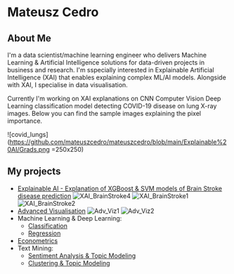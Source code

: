 # Mateusz Cedro
## About Me
I'm a data scientist/machine learning engineer who delivers Machine Learning & Artificial Intelligence solutions for data-driven projects in business and research.
I'm sspecially interested in Explainable Artificial Intelligence (XAI) that enables explaining complex ML/AI models. Alongside with XAI, I specialise in data visualisation.

Currently I'm working on XAI explanations on CNN Computer Vision Deep Learning classification model detecting COVID-19 disease on lung X-ray images. Below you can find the sample images explaining the pixel importance.

![covid_lungs](https://github.com/mateuszcedro/mateuszcedro/blob/main/Explainable%20AI/Grads.png =250x250)


## My projects
- [Explainable AI - Explanation of XGBoost & SVM models of Brain Stroke disease prediction](https://htmlpreview.github.io/?https://raw.githubusercontent.com/mateuszcedro/mateuszcedro/main/Explainable%20AI/XAI_Shap_BrainStroke_html.html)
![XAI_BrainStroke4](https://github.com/mateuszcedro/mateuszcedro/blob/main/Explainable%20AI/xai_4.png)
![XAI_BrainStroke1](https://github.com/mateuszcedro/mateuszcedro/blob/main/Explainable%20AI/xai_1.png)
![XAI_BrainStroke2](https://github.com/mateuszcedro/mateuszcedro/blob/main/Explainable%20AI/xai_2.png)
- [Advanced Visualisation](https://github.com/mateuszcedro/mateuszcedro/blob/main/Visualisation/Advanced%20Visualisation.md)
![Adv_Viz1](https://github.com/mateuszcedro/mateuszcedro/blob/main/Visualisation/Plots/s10.png)
![Adv_Viz2](https://github.com/mateuszcedro/mateuszcedro/blob/main/Visualisation/Plots/s3.png)
- Machine Learning & Deep Learning:
    - [Classification](https://htmlpreview.github.io/?https://github.com/mateuszcedro/mateuszcedro/blob/main/Machine%20Learning%20%26%20Deep%20Learning/Classification.html)
    - [Regression](https://github.com/mateuszcedro/mateuszcedro/blob/main/Machine%20Learning%20%26%20Deep%20Learning/Regression.pdf)
- [Econometrics](https://github.com/mateuszcedro/mateuszcedro/blob/main/Econometrics/Econometrics.ipynb)
- Text Mining:
    - [Sentiment Analysis & Topic Modeling](https://htmlpreview.github.io/?https://github.com/mateuszcedro/mateuszcedro/blob/main/Text%20mining/Sentiment%20Analysis%20%26%20Topic%20Modeling.html)
    - [Clustering & Topic Modeling](https://htmlpreview.github.io/?https://github.com/mateuszcedro/mateuszcedro/blob/main/Text%20mining/Clustering%20%26%20Topic%20Modeling.html)


<!---
mateuszcedro/mateuszcedro is a ✨ special ✨ repository because its `README.md` (this file) appears on your GitHub profile.
You can click the Preview link to take a look at your changes.
--->
